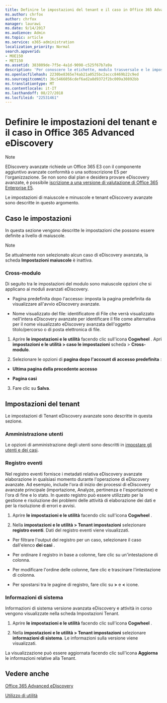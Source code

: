 ```yaml
---
title: Definire le impostazioni del tenant e il caso in Office 365 Advanced eDiscovery
ms.author: chrfox
author: chrfox
manager: laurawi
ms.date: 9/14/2017
ms.audience: Admin
ms.topic: article
ms.service: o365-administration
localization_priority: Normal
search.appverid:
- MOE150
- MET150
ms.assetid: 383809de-7f5e-4a1d-9098-c525f67b7a9a
description: 'Per conoscere le etichette, modulo trasversale e le impostazioni del tenant che è possibile definire a livello di casi di eDiscovery avanzate di Office 365.  '
ms.openlocfilehash: 2230be8365e74ab21a0525bc2accc8469b22c9ed
ms.sourcegitcommit: 36c5466056cdef6ad2a8d9372f2bc009a30892bb
ms.translationtype: MT
ms.contentlocale: it-IT
ms.lasthandoff: 08/27/2018
ms.locfileid: "22531461"
---
```

# <a name="define-case-and-tenant-settings-in-office-365-advanced-ediscovery"></a>Definire le impostazioni del tenant e il caso in Office 365 Advanced eDiscovery

> [!NOTE]
> EDiscovery avanzate richiede un Office 365 E3 con il componente aggiuntivo avanzate conformità o una sottoscrizione E5 per l'organizzazione. Se non sono dial plan e desidera provare eDiscovery avanzate, è possibile [iscrizione a una versione di valutazione di Office 365 Enterprise E5](https://go.microsoft.com/fwlink/p/?LinkID=698279). 
  
Le impostazioni di maiuscole e minuscole e tenant eDiscovery avanzate sono descritte in questo argomento.
  
## <a name="case-settings"></a>Caso le impostazioni

In questa sezione vengono descritte le impostazioni che possono essere definite a livello di maiuscole.
  
> [!NOTE]
> Se attualmente non selezionato alcun caso di eDiscovery avanzata, la scheda **Impostazioni maiuscole** è inattiva. 
  
### <a name="cross-module"></a>Cross-modulo

Di seguito tra le impostazioni del modulo sono maiuscole opzioni che si applicano ai moduli avanzati eDiscovery.
  
- Pagina predefinita dopo l'accesso: imposta la pagina predefinita da visualizzare all'avvio eDiscovery avanzate.
    
- Nome visualizzato del file: identificatore di File che verrà visualizzato nell'intera eDiscovery avanzate per identificare il file come alternativa per il nome visualizzato eDiscovery avanzata dell'oggetto titolo/percorso o di posta elettronica di file.
    
1. Aprire **le impostazioni e le utilità** facendo clic sull'icona **Cogwheel** . Apri **impostazioni e le utilità \> caso le impostazioni** scheda \> **Cross-modulo**. 
    
2. Selezionare le opzioni di **pagina dopo l'account di accesso predefinita** : 
    
  - **Ultima pagina della precedente accesso**
    
  - **Pagina casi**
    
3. Fare clic su **Salva**.
    
## <a name="tenant-settings"></a>Impostazioni del tenant

Le impostazioni di Tenant eDiscovery avanzate sono descritte in questa sezione.
  
### <a name="user-administration"></a>Amministrazione utenti

Le opzioni di amministrazione degli utenti sono descritti in [impostare gli utenti e dei casi](set-up-users-and-cases-in-advanced-ediscovery.md).
  
### <a name="event-log"></a>Registro eventi

Nel registro eventi fornisce i metadati relativa eDiscovery avanzate elaborazione in qualsiasi momento durante l'operazione di eDiscovery avanzate. Ad esempio, include l'ora di inizio dei processi di eDiscovery avanzate principale (importazione, Analyze, pertinenza e l'esportazione) e l'ora di fine e lo stato. In questo registro può essere utilizzato per la gestione e risoluzione dei problemi delle attività di elaborazione dei dati e per la risoluzione di errori e avvisi.
  
1. Aprire **le impostazioni e le utilità** facendo clic sull'icona **Cogwheel** . 
    
2. Nella **impostazioni e le utilità \> Tenant impostazioni** selezionare **registro eventi**. Dati del registro eventi viene visualizzati.
    
  - Per filtrare l'output del registro per un caso, selezionare il caso dall'elenco **dei casi** . 
    
  - Per ordinare il registro in base a colonne, fare clic su un'intestazione di colonna. 
    
  - Per modificare l'ordine delle colonne, fare clic e trascinare l'intestazione di colonna.
    
  - Per spostarsi tra le pagine di registro, fare clic su **\>** e **\<** icone. 
    
### <a name="system-information"></a>Informazioni di sistema

Informazioni di sistema versione avanzata eDiscovery e attività in corso vengono visualizzate nella scheda Impostazioni Tenant.
  
1. Aprire **le impostazioni e le utilità** facendo clic sull'icona **Cogwheel** . 
    
2. Nella **impostazioni e le utilità \> Tenant impostazioni** selezionare **informazioni di sistema**. Le informazioni sulla versione viene visualizzati.
    
La visualizzazione può essere aggiornata facendo clic sull'icona **Aggiorna** le informazioni relative alla Tenant. 
  
## <a name="see-also"></a>Vedere anche

[Office 365 Advanced eDiscovery](office-365-advanced-ediscovery.md)
  
[Utilizzo di utilità](use-advanced-ediscovery-utilities.md)

